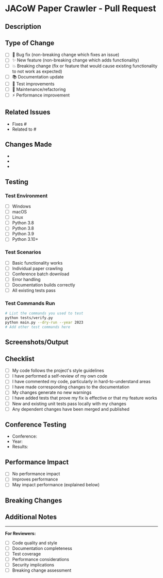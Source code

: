 # JACoW Paper Crawler - Pull Request

## Description
<!-- Provide a clear and concise description of your changes -->

## Type of Change
<!-- Mark with an "x" all that apply -->
- [ ] 🐛 Bug fix (non-breaking change which fixes an issue)
- [ ] ✨ New feature (non-breaking change which adds functionality)
- [ ] 💥 Breaking change (fix or feature that would cause existing functionality to not work as expected)
- [ ] 📚 Documentation update
- [ ] 🧪 Test improvements
- [ ] 🔧 Maintenance/refactoring
- [ ] ⚡ Performance improvement

## Related Issues
<!-- Link to related issues, e.g., "Fixes #123" or "Addresses #456" -->
- Fixes #
- Related to #

## Changes Made
<!-- List the specific changes made in this PR -->
- 
- 
- 

## Testing
<!-- Describe how you tested your changes -->

### Test Environment
- [ ] Windows
- [ ] macOS  
- [ ] Linux
- [ ] Python 3.8
- [ ] Python 3.8
- [ ] Python 3.9
- [ ] Python 3.10+

### Test Scenarios
<!-- Describe what you tested -->
- [ ] Basic functionality works
- [ ] Individual paper crawling
- [ ] Conference batch download
- [ ] Error handling
- [ ] Documentation builds correctly
- [ ] All existing tests pass

### Test Commands Run
```bash
# List the commands you used to test
python tests/verify.py
python main.py --dry-run --year 2023
# Add other test commands here
```

## Screenshots/Output
<!-- If applicable, add screenshots or example output -->

## Checklist
<!-- Mark with an "x" all that apply -->
- [ ] My code follows the project's style guidelines
- [ ] I have performed a self-review of my own code
- [ ] I have commented my code, particularly in hard-to-understand areas
- [ ] I have made corresponding changes to the documentation
- [ ] My changes generate no new warnings
- [ ] I have added tests that prove my fix is effective or that my feature works
- [ ] New and existing unit tests pass locally with my changes
- [ ] Any dependent changes have been merged and published

## Conference Testing
<!-- If applicable, specify which conferences/years you tested -->
- Conference: 
- Year: 
- Results: 

## Performance Impact
<!-- If applicable, describe any performance implications -->
- [ ] No performance impact
- [ ] Improves performance
- [ ] May impact performance (explained below)

## Breaking Changes
<!-- If this is a breaking change, describe what breaks and how to migrate -->

## Additional Notes
<!-- Add any additional notes for reviewers -->

---
**For Reviewers:**
- [ ] Code quality and style
- [ ] Documentation completeness
- [ ] Test coverage
- [ ] Performance considerations
- [ ] Security implications
- [ ] Breaking change assessment
